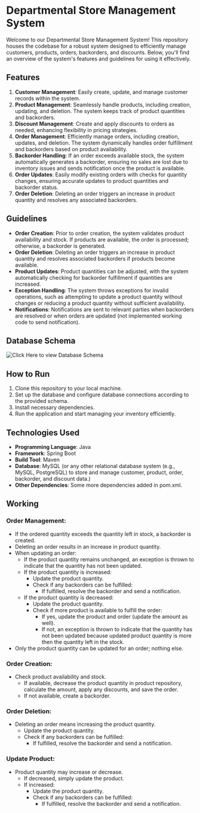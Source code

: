 # Departmental Store Management System

Welcome to our Departmental Store Management System! This repository houses the codebase for a robust system designed to efficiently manage customers, products, orders, backorders, and discounts. Below, you'll find an overview of the system's features and guidelines for using it effectively.

## Features

1. **Customer Management**: Easily create, update, and manage customer records within the system.
2. **Product Management**: Seamlessly handle products, including creation, updating, and deletion. The system keeps track of product quantities and backorders.
3. **Discount Management**: Create and apply discounts to orders as needed, enhancing flexibility in pricing strategies.
4. **Order Management**: Efficiently manage orders, including creation, updates, and deletion. The system dynamically handles order fulfillment and backorders based on product availability.
5. **Backorder Handling**: If an order exceeds available stock, the system automatically generates a backorder, ensuring no sales are lost due to inventory issues and sends notification once the product is available.
6. **Order Updates**: Easily modify existing orders with checks for quantity changes, ensuring accurate updates to product quantities and backorder status.
7. **Order Deletion**: Deleting an order triggers an increase in product quantity and resolves any associated backorders.

## Guidelines

- **Order Creation**: Prior to order creation, the system validates product availability and stock. If products are available, the order is processed; otherwise, a backorder is generated.
- **Order Deletion**: Deleting an order triggers an increase in product quantity and resolves associated backorders if products become available.
- **Product Updates**: Product quantities can be adjusted, with the system automatically checking for backorder fulfillment if quantities are increased.
- **Exception Handling**: The system throws exceptions for invalid operations, such as attempting to update a product quantity without changes or reducing a product quantity without sufficient availability.
- **Notifications**: Notifications are sent to relevant parties when backorders are resolved or when orders are updated (not implemented working code to send notification).

## Database Schema
![Click Here to view Database Schema](https://geminisolutionsindpvtltd-my.sharepoint.com/:i:/g/personal/himanshu_kumar_geminisolutions_com/EcTV0pF7kW1AlMKvQVIOySEBO2gzj54y_3H8FC3VRrxLmw?e=5LGgpx)


## How to Run

1. Clone this repository to your local machine.
2. Set up the database and configure database connections according to the provided schema.
3. Install necessary dependencies.
4. Run the application and start managing your inventory efficiently.

## Technologies Used

- **Programming Language**: Java
- **Framework**: Spring Boot
- **Build Tool**: Maven
- **Database**: MySQL (or any other relational database system (e.g., MySQL, PostgreSQL) to store and manage customer, product, order, backorder, and discount data.)
- **Other Dependencies**: Some more dependencies added in pom.xml.

## Working

### Order Management:

- If the ordered quantity exceeds the quantity left in stock, a backorder is created.
- Deleting an order results in an increase in product quantity.
- When updating an order:
    - If the product quantity remains unchanged, an exception is thrown to indicate that the quantity has not been updated.
    - If the product quantity is increased:
        - Update the product quantity.
        - Check if any backorders can be fulfilled:
            - If fulfilled, resolve the backorder and send a notification.
    - If the product quantity is decreased:
        - Update the product quantity.
        - Check if more product is available to fulfill the order:
            - If yes, update the product and order (update the amount as well).
            - If not, an exception is thrown to indicate that the quantity has not been updated because updated product quantity is more then the quantity left in the stock.
- Only the product quantity can be updated for an order; nothing else.

### Order Creation:

- Check product availability and stock.
    - If available, decrease the product quantity in product repository, calculate the amount, apply any discounts, and save the order.
    - If not available, create a backorder.

### Order Deletion:

- Deleting an order means increasing the product quantity.
    - Update the product quantity.
    - Check if any backorders can be fulfilled:
        - If fulfilled, resolve the backorder and send a notification.

### Update Product:

- Product quantity may increase or decrease.
    - If decreased, simply update the product.
    - If increased:
        - Update the product quantity.
        - Check if any backorders can be fulfilled:
            - If fulfilled, resolve the backorder and send a notification.

